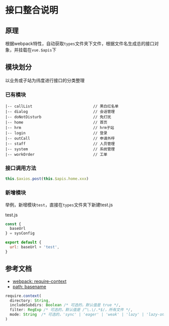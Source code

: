 # 接口整合说明

## 原理

根据webpack特性，自动获取`types`文件夹下文件，根据文件名生成总的接口对象，并挂载在`vue.$apis`下

## 模块划分

以业务或子站为纬度进行接口的分类整理

### 已有模块

```
|-- callList                           // 黑白红名单
|-- dialog                             // 会话管理
|-- doNotDisturb                       // 免打扰
|-- home                               // 首页
|-- hrm                                // hrm子站
|-- login                              // 登录
|-- outCall                            // 申请外呼
|-- staff                              // 人员管理
|-- system                             // 系统管理
|-- workOrder                          // 工单
```

### 接口调用方法

```js
this.$axios.post(this.$apis.home.xxx)
```

### 新增模块

举例，新增模块`test`，直接在`types`文件夹下新建test.js

test.js

```js
const {
  baseUrl
} = sysConfig

export default {
  url: baseUrl + 'test',
}
```

## 参考文档

- [webpack: require-context](https://webpack.docschina.org/api/module-methods/#require-context)
- [path: basename](http://nodejs.cn/api/path/path_basename_path_ext.html)

```js
require.context(
  directory: String,
  includeSubdirs: Boolean /* 可选的，默认值是 true */,
  filter: RegExp /* 可选的，默认值是 /^\.\/.*$/，所有文件 */,
  mode: String  /* 可选的，'sync' | 'eager' | 'weak' | 'lazy' | 'lazy-once'，默认值是 'sync' */
)
```